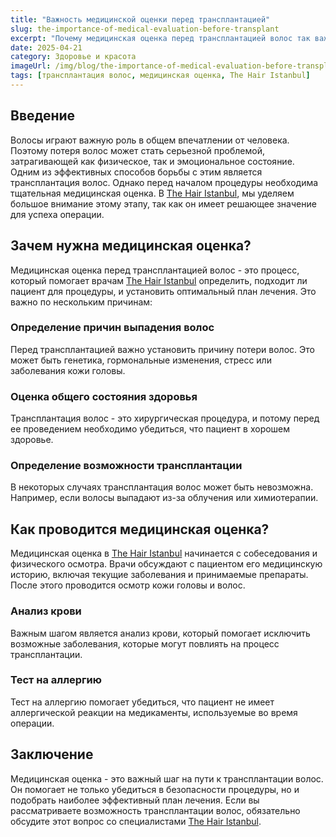 ```yaml
---
title: "Важность медицинской оценки перед трансплантацией"
slug: the-importance-of-medical-evaluation-before-transplant
excerpt: "Почему медицинская оценка перед трансплантацией волос так важна? Узнайте все о важности этого шага в The Hair Istanbul."
date: 2025-04-21
category: Здоровье и красота
imageUrl: /img/blog/the-importance-of-medical-evaluation-before-transplant.png
tags: [трансплантация волос, медицинская оценка, The Hair Istanbul]
---
```


<h2>Введение</h2>
<p>Волосы играют важную роль в общем впечатлении от человека. Поэтому потеря волос может стать серьезной проблемой, затрагивающей как физическое, так и эмоциональное состояние. Одним из эффективных способов борьбы с этим является трансплантация волос. Однако перед началом процедуры необходима тщательная медицинская оценка. В <a href="https://thehairistanbul.com">The Hair Istanbul</a>, мы уделяем большое внимание этому этапу, так как он имеет решающее значение для успеха операции.</p>

<h2>Зачем нужна медицинская оценка?</h2>
<p>Медицинская оценка перед трансплантацией волос - это процесс, который помогает врачам <a href="https://thehairistanbul.com">The Hair Istanbul</a> определить, подходит ли пациент для процедуры, и установить оптимальный план лечения. Это важно по нескольким причинам:</p>

<h3>Определение причин выпадения волос</h3>
<p>Перед трансплантацией важно установить причину потери волос. Это может быть генетика, гормональные изменения, стресс или заболевания кожи головы.</p>

<h3>Оценка общего состояния здоровья</h3>
<p>Трансплантация волос - это хирургическая процедура, и потому перед ее проведением необходимо убедиться, что пациент в хорошем здоровье.</p>

<h3>Определение возможности трансплантации</h3>
<p>В некоторых случаях трансплантация волос может быть невозможна. Например, если волосы выпадают из-за облучения или химиотерапии.</p>

<h2>Как проводится медицинская оценка?</h2>
<p>Медицинская оценка в <a href="https://thehairistanbul.com">The Hair Istanbul</a> начинается с собеседования и физического осмотра. Врачи обсуждают с пациентом его медицинскую историю, включая текущие заболевания и принимаемые препараты. После этого проводится осмотр кожи головы и волос.</p>

<h3>Анализ крови</h3>
<p>Важным шагом является анализ крови, который помогает исключить возможные заболевания, которые могут повлиять на процесс трансплантации.</p>

<h3>Тест на аллергию</h3>
<p>Тест на аллергию помогает убедиться, что пациент не имеет аллергической реакции на медикаменты, используемые во время операции.</p>

<h2>Заключение</h2>
<p>Медицинская оценка - это важный шаг на пути к трансплантации волос. Он помогает не только убедиться в безопасности процедуры, но и подобрать наиболее эффективный план лечения. Если вы рассматриваете возможность трансплантации волос, обязательно обсудите этот вопрос со специалистами <a href="https://thehairistanbul.com/contact">The Hair Istanbul</a>.</p>